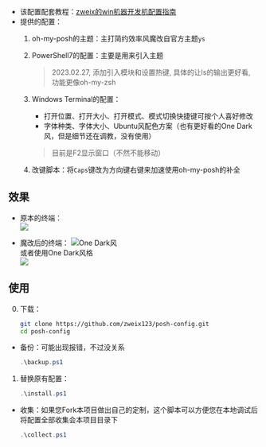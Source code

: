 + 该配置配套教程：[zweix的win机器开发机配置指南](https://github.com/zweix123/CS-notes/blob/master/Missing-Semester/WindowsConfigGuide.md#5%E5%91%BD%E4%BB%A4%E8%A1%8C)
+ 提供的配置：
    1. oh-my-posh的主题：主打简约效率风魔改自官方主题`ys`
    2. PowerShell7的配置：主要是用来引入主题
        >2023.02.27, 添加引入模块和设置热键, 具体的让ls的输出更好看, 功能更像oh-my-zsh
    3. Windows Terminal的配置：
        + 打开位置、打开大小、打开模式、模式切换快捷键可按个人喜好修改
        + 字体种类、字体大小、Ubuntu风配色方案（也有更好看的One Dark风，但是细节还在调教，没有使用）
        
        >目前是F2显示窗口（不然不能移动）

    4. 改键脚本：将`Caps`键改为方向键右键来加速使用oh-my-posh的补全

## 效果

+ 原本的终端：  
    ![](https://cdn.jsdelivr.net/gh/zweix123/posh-config@master/static/imgs/cmd.png)

+ 魔改后的终端：
    ![One Dark风](https://cdn.jsdelivr.net/gh/zweix123/posh-config@master/static/imgs/mine_ubuntu.png)  
    或者使用One Dark风格  
    ![](https://cdn.jsdelivr.net/gh/zweix123/posh-config@master/static/imgs/mine_onedark.png)  

## 使用

0. 下载：
    ```bash
    git clone https://github.com/zweix123/posh-config.git
    cd posh-config
    ```
+ 备份：可能出现报错，不过没关系
    ```powershell
    .\backup.ps1
    ```

1. 替换原有配置：
    ```powershell
    .\install.ps1
    ```
+ 收集：如果您Fork本项目做出自己的定制，这个脚本可以方便您在本地调试后将配置全部收集会本项目目录下
    ```powershell
    .\collect.ps1
    ```
